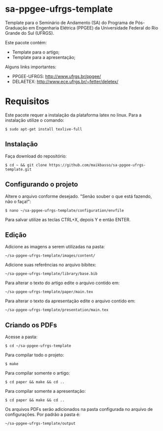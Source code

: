 # sa-ppgee-ufrgs-template
Template para o Seminário de Andamento (SA) do Programa de Pós-Graduação em Engenharia Elétrica (PPGEE) da Universidade Federal do Rio Grande do Sul (UFRGS).

Este pacote contém:
- Template para o artigo;
- Template para a apresentação;

Alguns links importantes:
- PPGEE-UFRGS: http://www.ufrgs.br/ppgee/
- DELAETEX: http://www.ece.ufrgs.br/~fetter/deletex/

# Requisitos
Este pacote requer a instalação da plataforma latex no linux. Para a instalação utilize o comando:
```
$ sudo apt-get install texlive-full 
```

## Instalação
Faça download do repositório:
```
$ cd ~ && git clone https://github.com/maikbasso/sa-ppgee-ufrgs-template.git
```

## Configurando o projeto
Altere o arquivo conforme desejado. "Senão souber o que está fazendo, não o faça!":
```
$ nano ~/sa-ppgee-ufrgs-template/configuration/envfile
```
Para salvar utilize as teclas CTRL+X, depois Y e então ENTER.

## Edição
Adicione as imagens a serem utilizadas na pasta:
```
~/sa-ppgee-ufrgs-template/images/content/
```
Adicione suas referências no arquivo bibitex:
```
~/sa-ppgee-ufrgs-template/library/base.bib
```
Para alterar o texto do artigo edite o arquivo contido em:
```
~/sa-ppgee-ufrgs-template/paper/main.tex
```
Para alterar o texto da apresentação edite o arquivo contido em:
```
~/sa-ppgee-ufrgs-template/presentation/main.tex
```

## Criando os PDFs
Acesse a pasta:
```
$ cd ~/sa-ppgee-ufrgs-template
```
Para compilar todo o projeto:
```
$ make
```
Para compilar somente o artigo:
```
$ cd paper && make && cd ..
```
Para compilar somente a apresentação:
```
$ cd paper && make && cd ..
```
Os arquivos PDFs serão adicionados na pasta configurada no arquivo de configurações.
Por padrão a pasta é:
```
~/sa-ppgee-ufrgs-template/output
```

